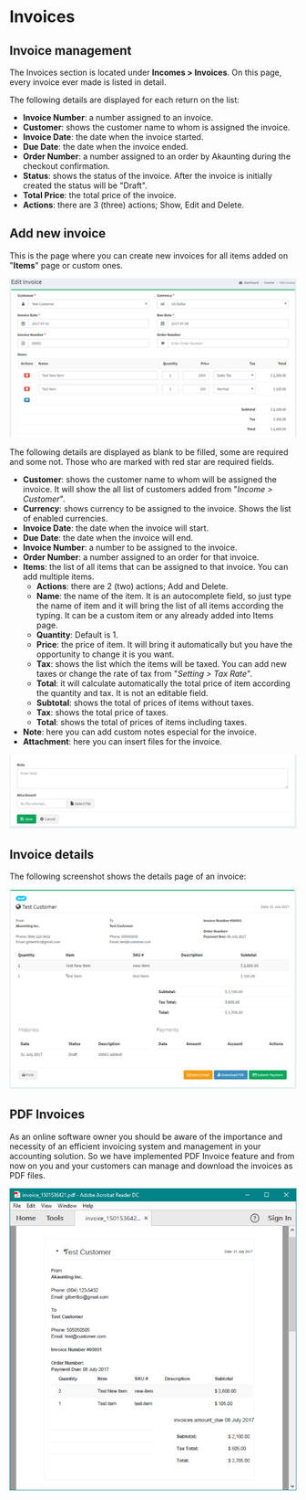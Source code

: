 Invoices
======

Invoice management
------------------------------

The Invoices section is located under **Incomes > Invoices**. On this page, every invoice ever made is listed in detail.

The following details are displayed for each return on the list:

- **Invoice Number**: a number assigned to an invoice.
- **Customer**: shows the customer name to whom is assigned the invoice.
- **Invoice Date**: the date when the invoice started.
- **Due Date**: the date when the invoice ended.
- **Order Number**: a number assigned to an order by Akaunting during the checkout confirmation.
- **Status**: shows the status of the invoice. After the invoice is initially created the status will be "Draft".
- **Total Price**: the total price of the invoice.
- **Actions**: there are 3 (three) actions; Show, Edit and Delete.

Add new invoice
------------------------------

This is the page where you can create new invoices for all items added on "**Items**" page or custom ones.

![Invoice](_images/invoices_edit.png)

The following details are displayed as blank to be filled, some are required and some not. Those who are marked with red star are required fields.

- **Customer**: shows the customer name to whom will be assigned the invoice. It will show the all list of customers added from "*Income > Customer*".
- **Currency**: shows currency to be assigned to the invoice. Shows the list of enabled currencies.
- **Invoice Date**: the date when the invoice will start.
- **Due Date**: the date when the invoice will end.
- **Invoice Number**: a number to be assigned to the invoice.
- **Order Number**: a number assigned to an order for that invoice.
- **Items**: the list of all items that can be assigned to that invoice. You can add multiple items.
	- **Actions**: there are 2 (two) actions; Add and Delete.
	- **Name**: the name of the item. It is an autocomplete field, so just type the name of item and it will bring the list of all items according the typing. It can be a custom item or any already added into Items page.
	- **Quantity**: Default is 1.
	- **Price**: the price of item. It will bring it automatically but you have the opportunity to change it is you want.
	- **Tax**: shows the list which the items will be taxed. You can add new taxes or change the rate of tax from "*Setting > Tax Rate*".
	- **Total**: it will calculate automatically the total price of item according the quantity and tax. It is not an editable field.
	- **Subtotal**: shows the total of prices of items without taxes.
	- **Tax**: shows the total price of taxes.
	- **Total**: shows the total of prices of items including taxes.
- **Note**: here you can add custom notes especial for the invoice.
- **Attachment**: here you can insert files for the invoice.

![Invoice](_images/invoices_edit_2.png)

Invoice details
-------------

The following screenshot shows the details page of an invoice:

![Invoice](_images/invoices_view.png)

PDF Invoices
-------------

As an online software owner you should be aware of the importance and necessity of an efficient invoicing system and management in your accounting solution. So we have implemented PDF Invoice feature and from now on you and your customers can manage and download the invoices as PDF files.

![Invoice](_images/invoices_pdf.png)
